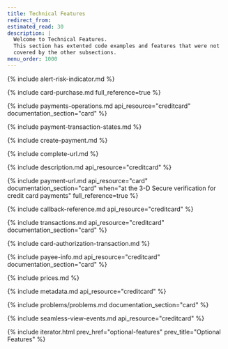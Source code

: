 ```yaml
---
title: Technical Features
redirect_from:
estimated_read: 30
description: |
  Welcome to Technical Features.
  This section has extented code examples and features that were not
  covered by the other subsections.
menu_order: 1000
---
```


{% include alert-risk-indicator.md %}

{% include card-purchase.md full_reference=true %}

{% include payments-operations.md api_resource="creditcard" documentation_section="card" %}

{% include payment-transaction-states.md %}

{% include create-payment.md %}

{% include complete-url.md %}

{% include description.md api_resource="creditcard" %}

{% include payment-url.md api_resource="card" documentation_section="card"
when="at the 3-D Secure verification for credit card payments" full_reference=true %}

{% include callback-reference.md api_resource="creditcard" %}

{% include transactions.md api_resource="creditcard" documentation_section="card" %}

{% include card-authorization-transaction.md %}

{% include payee-info.md api_resource="creditcard" documentation_section="card" %}

{% include prices.md %}

{% include metadata.md api_resource="creditcard" %}

{% include problems/problems.md documentation_section="card" %}

{% include seamless-view-events.md api_resource="creditcard" %}

{% include iterator.html prev_href="optional-features" prev_title="Optional Features" %}
